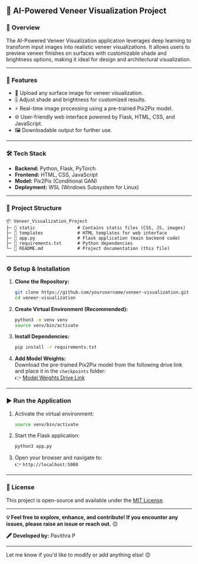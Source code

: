 
## 🌟 **AI-Powered Veneer Visualization Project**

### 🎨 **Overview**
The AI-Powered Veneer Visualization application leverages deep learning to transform input images into realistic veneer visualizations. It allows users to preview veneer finishes on surfaces with customizable shade and brightness options, making it ideal for design and architectural visualization.

---

### 🚀 **Features**
- 📸 Upload any surface image for veneer visualization.  
- 🎚️ Adjust shade and brightness for customized results.  
- ⚡ Real-time image processing using a pre-trained Pix2Pix model.  
- 🌐 User-friendly web interface powered by Flask, HTML, CSS, and JavaScript.  
- 🖼️ Downloadable output for further use.

---

### 🛠️ **Tech Stack**
- **Backend:** Python, Flask, PyTorch  
- **Frontend:** HTML, CSS, JavaScript  
- **Model:** Pix2Pix (Conditional GAN)  
- **Deployment:** WSL (Windows Subsystem for Linux)  

---

### 📂 **Project Structure**
```
📦 Veneer_Visualization_Project  
├─ 📁 static                # Contains static files (CSS, JS, images)  
├─ 📁 templates             # HTML templates for web interface  
├─ 📄 app.py                # Flask application (main backend code)  
├─ 📄 requirements.txt      # Python dependencies  
└─ 📄 README.md             # Project documentation (this file)  
```

---

### ⚙️ **Setup & Installation**
1. **Clone the Repository:**
   ```bash
   git clone https://github.com/yourusername/veneer-visualization.git  
   cd veneer-visualization  
   ```

2. **Create Virtual Environment (Recommended):**
   ```bash
   python3 -m venv venv  
   source venv/bin/activate  
   ```

3. **Install Dependencies:**
   ```bash
   pip install -r requirements.txt  
   ```

4. **Add Model Weights:**  
   Download the pre-trained Pix2Pix model from the following drive link and place it in the `checkpoints` folder:  
   👉 [Model Weights Drive Link](https://drive.google.com/drive/folders/1nwrAByu2_4jg0IS3eP2zt-0FF0HwNsT4?usp=sharing)  

---

### ▶️ **Run the Application**
1. Activate the virtual environment:
   ```bash
   source venv/bin/activate  
   ```

2. Start the Flask application:
   ```bash
   python3 app.py  
   ```

3. Open your browser and navigate to:  
   👉 `http://localhost:5000`

---

### 📄 **License**
This project is open-source and available under the [MIT License](LICENSE).

---

**💡 Feel free to explore, enhance, and contribute! If you encounter any issues, please raise an issue or reach out.** 😊  

**🖋️ Developed by:** Pavithra P

---

Let me know if you'd like to modify or add anything else! 😊
